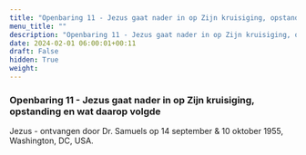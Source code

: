 ```yaml
---
title: "Openbaring 11 - Jezus gaat nader in op Zijn kruisiging, opstanding en wat daarop volgde"
menu_title: ""
description: "Openbaring 11 - Jezus gaat nader in op Zijn kruisiging, opstanding en wat daarop volgde"
date: 2024-02-01 06:00:01+00:11
draft: False
hidden: True
weight:
---
```

### Openbaring 11 - Jezus gaat nader in op Zijn kruisiging, opstanding en wat daarop volgde

Jezus - ontvangen door Dr. Samuels op 14 september & 10 oktober 1955, Washington, DC, USA.
